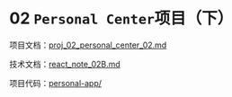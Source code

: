 # 02 `Personal Center`项目（下）

项目文档：[proj_02_personal_center_02.md](proj_02_personal_center_02.md)

技术文档：[react_note_02B.md](react_note_02B.md)

项目代码：[personal-app/](personal-app/)

